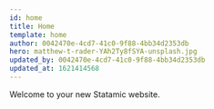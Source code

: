 ```yaml
---
id: home
title: Home
template: home
author: 0042470e-4cd7-41c0-9f88-4bb34d2353db
hero: matthew-t-rader-YAh2Ty8fSYA-unsplash.jpg
updated_by: 0042470e-4cd7-41c0-9f88-4bb34d2353db
updated_at: 1621414568
---
```

Welcome to your new Statamic website.